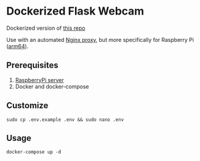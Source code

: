 # Dockerized Flask Webcam

Dockerized version of [this repo](https://github.com/miguelgrinberg/flask-video-streaming)

Use with an automated [Nginx proxy](https://github.com/nginx-proxy/nginx-proxy), but more specifically for Raspberry Pi ([arm64](https://github.com/avidsapp/arm64-nginx-proxy)).

## Prerequisites

1. [RaspberryPi server](https://avidsapp.com/docker-flask-socket/server/README.md)
1. Docker and docker-compose

## Customize

`sudo cp .env.example .env && sudo nano .env`

## Usage

`docker-compose up -d`
